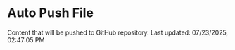 # Auto Push File

Content that will be pushed to GitHub repository.
Last updated: 07/23/2025, 02:47:05 PM